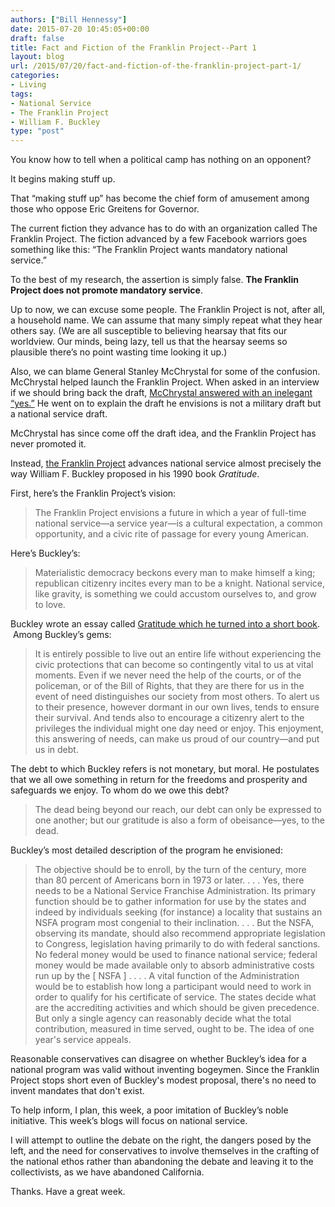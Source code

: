 ```yaml
---
authors: ["Bill Hennessy"]
date: 2015-07-20 10:45:05+00:00
draft: false
title: Fact and Fiction of the Franklin Project--Part 1
layout: blog
url: /2015/07/20/fact-and-fiction-of-the-franklin-project-part-1/
categories:
- Living
tags:
- National Service
- The Franklin Project
- William F. Buckley
type: "post"
---
```


You know how to tell when a political camp has nothing on an opponent?

It begins making stuff up.

That “making stuff up” has become the chief form of amusement among those who oppose Eric Greitens for Governor.

The current fiction they advance has to do with an organization called The Franklin Project. The fiction advanced by a few Facebook warriors goes something like this: “The Franklin Project wants mandatory national service.”

To the best of my research, the assertion is simply false. **The Franklin Project does not promote mandatory service**.

Up to now, we can excuse some people. The Franklin Project is not, after all, a household name. We can assume that many simply repeat what they hear others say. (We are all susceptible to believing hearsay that fits our worldview. Our minds, being lazy, tell us that the hearsay seems so plausible there’s no point wasting time looking it up.)

Also, we can blame General Stanley McChrystal for some of the confusion. McChrystal helped launch the Franklin Project. When asked in an interview if we should bring back the draft, [McChrystal answered with an inelegant “yes.”](https://www.businessinsider.com/stanley-mcchrystal-national-service-2015-1?op=1) He went on to explain the draft he envisions is not a military draft but a national service draft.

McChrystal has since come off the draft idea, and the Franklin Project has never promoted it.

Instead, [the Franklin Project](https://www.franklinproject.org) advances national service almost precisely the way William F. Buckley proposed in his 1990 book _Gratitude_.

First, here’s the Franklin Project’s vision:



> The Franklin Project envisions a future in which a year of full-time national service—a service year—is a cultural expectation, a common opportunity, and a civic rite of passage for every young American.



Here’s Buckley’s:



> Materialistic democracy beckons every man to make himself a king; republican citizenry incites every man to be a knight. National service, like gravity, is something we could accustom ourselves to, and grow to love.



Buckley wrote an essay called [Gratitude which he turned into a short book](https://amzn.to/1CIvlOB).  Among Buckley’s gems:



> It is entirely possible to live out an entire life without experiencing the civic protections that can become so contingently vital to us at vital moments. Even if we never need the help of the courts, or of the policeman, or of the Bill of Rights, that they are there for us in the event of need distinguishes our society from most others. To alert us to their presence, however dormant in our own lives, tends to ensure their survival. And tends also to encourage a citizenry alert to the privileges the individual might one day need or enjoy. This enjoyment, this answering of needs, can make us proud of our country—and put us in debt.



The debt to which Buckley refers is not monetary, but moral. He postulates that we all owe something in return for the freedoms and prosperity and safeguards we enjoy. To whom do we owe this debt?



> The dead being beyond our reach, our debt can only be expressed to one another; but our gratitude is also a form of obeisance—yes, to the dead.



Buckley’s most detailed description of the program he envisioned:



> The objective should be to enroll, by the turn of the century, more than 80 percent of Americans born in 1973 or later. . . . Yes, there needs to be a National Service Franchise Administration. Its primary function should be to gather information for use by the states and indeed by individuals seeking (for instance) a locality that sustains an NSFA program most congenial to their inclination. . . . But the NSFA, observing its mandate, should also recommend appropriate legislation to Congress, legislation having primarily to do with federal sanctions. No federal money would be used to finance national service; federal money would be made available only to absorb administrative costs run up by the [ NSFA ] . . . . A vital function of the Administration would be to establish how long a participant would need to work in order to qualify for his certificate of service. The states decide what are the accrediting activities and which should be given precedence. But only a single agency can reasonably decide what the total contribution, measured in time served, ought to be. The idea of one year's service appeals.



Reasonable conservatives can disagree on whether Buckley’s idea for a national program was valid without inventing bogeymen. Since the Franklin Project stops short even of Buckley's modest proposal, there's no need to invent mandates that don't exist.

To help inform, I plan, this week, a poor imitation of Buckley’s noble initiative. This week’s blogs will focus on national service.

I will attempt to outline the debate on the right, the dangers posed by the left, and the need for conservatives to involve themselves in the crafting of the national ethos rather than abandoning the debate and leaving it to the collectivists, as we have abandoned California.

Thanks. Have a great week.
